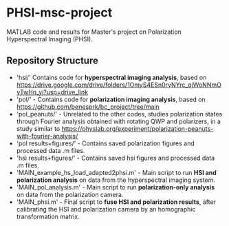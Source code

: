 # PHSI-msc-project
MATLAB code and results for Master's project on Polarization Hyperspectral Imaging (PHSI). 

## Repository Structure

- 'hsi/'  Contains code for **hyperspectral imaging analysis**, based on https://drive.google.com/drive/folders/1OmyS4ESn0ryNYrc_qjWoNNmOyTwHn_yj?usp=drive_link 
- 'pol/' - Contains code for **polarization imaging analysis**, based on https://github.com/benesprk/bc_project/tree/main
- 'pol_peanuts/' - Unrelated to the other codes, studies polarization states through Fourier analysis obtained with rotating QWP and polarizers, in a study similar to https://physlab.org/experiment/polarization-peanuts-with-fourier-analysis/
- 'pol results+figures/' - Contains saved polarization figures and processed data .m files.
- 'hsi results+figures/' - Contains saved hsi figures and processed data .m files.
- 'MAIN_example_hs_load_adapted2phsi.m' - Main script to run **HSI and polarization analysis** on data from the hyperspectral imaging system.
- 'MAIN_pol_analysis.m' - Main script to run **polarization-only analysis** on data from the polarization camera.
- 'MAIN_phsi.m' - Final script to **fuse HSI and polarization results**, after calibrating the HSI and polarization camera by an homographic transformation matrix.
